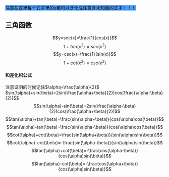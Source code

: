 <mark style="background: #499cfd;">注意在这里每个式子里的x都可以泛化成任意含未知量的式子！！！</mark>


## 三角函数


$$y=sec(x)=\frac{1}{cos(x)}$$     $$1+tan(x^2)=sec(x^2)$$
$$y=csc(x)=\frac{1}{sin(x)}$$
$$1+cot(x^2)=csc(x^2)$$
#### 和差化积公式
注意证明的时候记住$\alpha=\frac{\alpha}{2}$
$sin(\alpha)+sin(\beta)=2sin(\frac{\alpha+\beta}{2})cos(\frac{\alpha-\beta}{2})$$
$$sin(\alpha)-sin(\beta)=2sin(\frac{\alpha-\beta}{2})cos(\frac{\alpha+\beta}{2})$$
$$tan(\alpha)+tan(\beta)=\frac{sin(\alpha+\beta)}{cos(\alpha)cos(\beta)}$$
$$tan(\alpha)-tan(\beta)=\frac{sin(\alpha-\beta)}{cos(\alpha)cos(\beta)}$$
$$cot(\alpha)+cot(\beta)=\frac{sin(\alpha+\beta)}{sin(\alpha)sin(\beta)}$$
$$cot(\alpha)-cot(\beta)=-\frac{sin(\alpha-\beta)}{sin(\alpha)sin(\beta)}$$
$$tan(\alpha)+cot(\beta)=-\frac{cos(\alpha-\beta)}{cos(\alpha)sin(\beta)}$$
$$tan(\alpha)-cot(\beta)=-\frac{cos(\alpha+\beta)}{cos(\alpha)sin(\beta)}$$